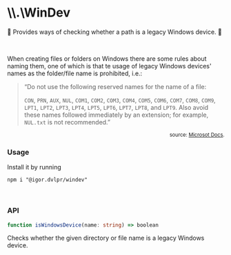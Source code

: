 # \\\\.\\WinDev

🍃 Provides ways of checking whether a path is a legacy Windows device. 💾

<br>

When creating files or folders on Windows there are some rules about naming them, one of which is that te usage of legacy Windows devices' names as the folder/file name is prohibited, i.e.:

> “Do not use the following reserved names for the name of a file:
>
> `CON`, `PRN`, `AUX`, `NUL`, `COM1`, `COM2`, `COM3`, `COM4`, `COM5`, `COM6`, `COM7`, `COM8`, `COM9`, `LPT1`, `LPT2`, `LPT3`, `LPT4`, `LPT5`, `LPT6`, `LPT7`, `LPT8`, and `LPT9`. Also avoid these names followed immediately by an extension; for example, `NUL.txt` is not recommended.”

<p align="right"><sub>source: <a href="https://docs.microsoft.com/en-us/windows/win32/fileio/naming-a-file?redirectedfrom=MSDN#Naming_Conventions">Microsot Docs</a>.</sub></p>

### Usage

Install it by running

```shell
npm i "@igor.dvlpr/windev"
```

<br>

### API

```ts
function isWindowsDevice(name: string) => boolean
```

Checks whether the given directory or file name is a legacy Windows device.
